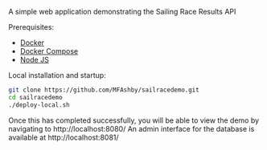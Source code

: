 A simple web application demonstrating the Sailing Race Results API

Prerequisites:
* [Docker](https://docs.docker.com/install/)
* [Docker Compose](https://docs.docker.com/compose/install/)
* [Node JS](https://nodejs.org/)

Local installation and startup:
```bash
git clone https://github.com/MFAshby/sailracedemo.git
cd sailracedemo
./deploy-local.sh
```

Once this has completed successfully, you will be able to  view the demo by navigating to http://localhost:8080/
An admin interface for the database is available at http://localhost:8081/
